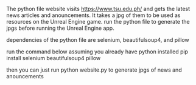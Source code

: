 The python file website visits https://www.tsu.edu.ph/ and gets the latest news articles and anouncements. It takes a jpg of them to be used as resources on the Unreal Engine game.
run the python file to generate the jpgs before running the Unreal Engine app.

dependencies of the python file are selenium, beautifulsoup4, and pillow

run the command below assuming you already have python installed
pip install selenium beautifulsoup4 pillow

then you can just run python website.py to generate jpgs of news and anouncements
